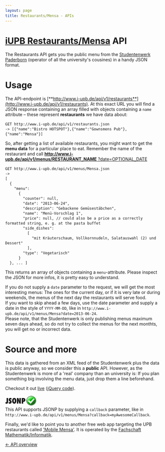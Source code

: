 ```yaml
---
layout: page
title: Restaurants/Mensa - APIs
---
```


[iUPB Restaurants/Mensa](http://www.i-upb.de/restaurants) API
==================
The Restaurants API gets you the public menu from the [Studentenwerk Paderborn](http://www.studentenwerk-pb.de/gastronomie.html) (operator of all the university's cousines) in a handy JSON format.

Usage
=====
  
The API-endpoint is [**http://www.i-upb.de/api/v1/restaurants**](http://www.i-upb.de/api/v1/restaurants). At this exact URL you will find a JSON response containing an array filled with objects containing a `name` attribute – these represent **restaurants** we have data about:

    GET http://www.i-upb.de/api/v1/restaurants.json
    -> [{"name":"Bistro HOTSPOT"},{"name":"Gownsmens Pub"},{"name":"Mensa"}]

So, after getting a list of available restaurants, you might want to get the **menu data** for a particular place to eat. Remember the name of the restaurant and call [**http://www.i-upb.de/api/v1/menus/RESTAURANT_NAME** ?date=OPTIONAL_DATE](http://www.i-upb.de/api/v1/menus/Mensa.json)

    GET http://www.i-upb.de/api/v1/menus/Mensa.json
    -> 
    [
	  {
	    "menu":
	      {
	        "counter": null,
	        "date":	"2013-06-24",
	        "description": "Gebackene Gemüsestäbchen",
	        "name":	"Menü-Vorschlag 1",
	        "price": null, // could also be a price as a correctly formatted string, e. g. at the pasta buffet
	        "side_dishes":
	          [
	            "mit Kräuterschaum, Vollkornnudeln, Salatauswahl (2) und Dessert"
	          ],
	        "type": "Vegetarisch"
	      }
      }, ... ]

This returns an array of objects containing a `menu`-attribute. Please inspect the JSON for more infos, it is pretty easy to understand.

If you do not supply a `date` parameter to the request, we will get the most interesting menus: The ones for the current day, or if it is very late or during weekends, the menus of the next day the restaurants will serve food.    
If you want to skip ahead a few days, use the date parameter and supply a date in the style of `YYYY-MM-DD`, like in `http://www.i-upb.de/api/v1/menus/Mensa?date=2013-06-24`.    
Please note, that the Studentenwerk is only publishing menus maximum seven days ahead, so do not try to collect the menus for the next monthts, you will get no or incorrect data.

Source and more
===============

This data is gathered from an XML feed of the Studentenwerk plus the data is public anyway, so we consider this a **public** API. However, as the Studentenwerk is more of a 'real' company than an university is: If you plan something big involving the menu data, just drop them a line beforehand. 

Checkout it out [live](http://www.i-upb.de/restaurants) ([jQuery code](https://github.com/yippie-io/iUPB/blob/master/app/assets/javascripts/restaurants.js.coffee)).

![JSONP enabled](images/jsonp-ok.png)   
This API supports JSONP by supplying a `callback` parameter, like in `http://www.i-upb.de/api/v1/menus/Mensa?callback=myAwesomeCallback`.

Finally, we'd like to point you to another free web app targeting the UPB restaurants called ['Mobile Mensa'](http://zeugs.die-fachschaft.de/mobilemensa/). It is operated by the [Fachschaft Mathematik/Informatik](https://fsmi.uni-paderborn.de).

[← API overview](/apis.html)